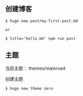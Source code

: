 ## 创建博客 

```
$ hugo new post/my-first-post.md

or

$ title='hello.md' npm run post
```

## 主题 
  
当前主题： 
themes/mainroad  

创建主题
```
$ hugo new theme zero
``` 